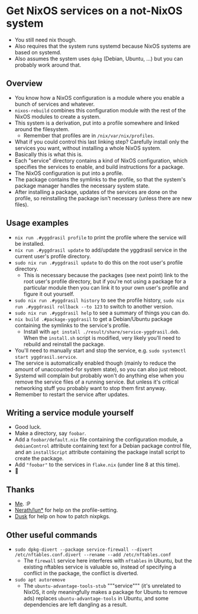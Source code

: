 # Get NixOS services on a not-NixOS system
- You still need nix though.
- Also requires that the system runs systemd because NixOS systems are based on
  systemd.
- Also assumes the system uses `dpkg` (Debian, Ubuntu, ...) but you can
  probably work around that.

## Overview
- You know how a NixOS configuration is a module where you enable a bunch of
  services and whatever.
- `nixos-rebuild` combines this configuration module with the rest of the NixOS
  modules to create a system.
- This system is a derivation, put into a profile somewhere and linked around
  the filesystem.
  - Remember that profiles are in `/nix/var/nix/profiles`.
- What if you could control this last linking step? Carefully install only the
  services you want, without installing a whole NixOS system.
- Basically this is what this is.
- Each "service" directory contains a kind of NixOS configuration, which
  specifies the services to enable, and build instructions for a package.
- The NixOS configuration is put into a profile.
- The package contains the symlinks to the profile, so that the system's
  package manager handles the necessary system state.
- After installing a package, updates of the services are done on the profile,
  so reinstalling the package isn't necessary (unless there are new files).

## Usage examples
- `nix run .#yggdrasil profile` to print the profile where the service will be
  installed.
- `nix run .#yggdrasil update` to add/update the yggdrasil service in the
  current user's profile directory.
- `sudo nix run .#yggdrasil update` to do this on the root user's profile
  directory.
  - This is necessary because the packages (see next point) link to the root
    user's profile directory, but if you're not using a package for a
    particular module then you can link it to your own user's profile and
    figure it out yourself.
- `sudo nix run .#yggdrasil history` to see the profile history,
  `sudo nix run .#yggdrasil rollback --to 123` to switch to another version.
- `sudo nix run .#yggdrasil help` to see a summary of things you can do.
- `nix build .#package-yggdrasil` to get a Debian/Ubuntu package containing the
  symlinks to the service's profile.
  - Install with `apt install ./result/share/service-yggdrasil.deb`. When the
    `install.sh` script is modified, very likely you'll need to rebuild and
    reinstall the package.
- You'll need to manually start and stop the service,
  e.g. `sudo systemctl start yggdrasil.service`.
- The service is automatically enabled though (mainly to reduce the amount of
  unaccounted-for system state), so you can also just reboot.
- Systemd will complain but probably won't do anything else when you remove
  the service files of a running service. But unless it's critical networking
  stuff you probably want to stop them first anyway.
- Remember to restart the service after updates.

## Writing a service module yourself
- Good luck.
- Make a directory, say `foobar`.
- Add a `foobar/default.nix` file containing the configuration module, a
  `debianControl` attribute containing text for a Debian package control file,
  and an `installScript` attribute containing the package install script to
  create the package.
- Add `"foobar"` to the services in `flake.nix` (under line 8 at this time).
- :tada:

## Thanks
- [Me](https://github.com/AstroSnail). :P
- [Nerath/lun\*](https://github.com/LunNova) for help on the profile-setting.
- [Dusk](https://github.com/bb010g) for help on how to patch nixpkgs.

## Other useful commands
- `sudo dpkg-divert --package service-firewall --divert /etc/nftables.conf.divert --rename --add /etc/nftables.conf`
  - The `firewall` service here interferes with `nftables` in Ubuntu, but the
    existing nftables service is valuable so, instead of specifying a conflict
    in the package, the conflict is diverted.
- `sudo apt autoremove`
  - The `ubuntu-advantage-tools-stub` """service""" (it's unrelated to NixOS,
    it only meaningfully makes a package for Ubuntu to remove ads) replaces
    `ubuntu-advantage-tools` in Ubuntu, and some dependencies are left dangling
    as a result.
